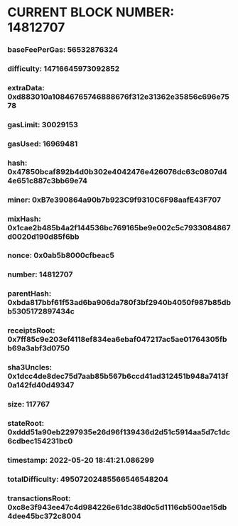 # CURRENT BLOCK NUMBER: 14812707

### baseFeePerGas: 56532876324
### difficulty: 14716645973092852
### extraData: 0xd883010a10846765746888676f312e31362e35856c696e7578
### gasLimit: 30029153
### gasUsed: 16969481
### hash: 0x47850bcaf892b4d0b302e4042476e426076dc63c0807d44e651c887c3bb69e74
### miner: 0xB7e390864a90b7b923C9f9310C6F98aafE43F707
### mixHash: 0x1cae2b485b4a2f144536bc769165be9e002c5c7933084867d0020d190d85f6bb
### nonce: 0x0ab5b8000cfbeac5
### number: 14812707
### parentHash: 0xbda817bbf61f53ad6ba906da780f3bf2940b4050f987b85dbb5305172897434c
### receiptsRoot: 0x7ff85c9e203ef4118ef834ea6ebaf047217ac5ae01764305fbb69a3abf3d0750
### sha3Uncles: 0x1dcc4de8dec75d7aab85b567b6ccd41ad312451b948a7413f0a142fd40d49347
### size: 117767
### stateRoot: 0xddd51a90eb2297935e26d96f139436d2d51c5914aa5d7c1dc6cdbec154231bc0
### timestamp: 2022-05-20 18:41:21.086299
### totalDifficulty: 49507202485566546548204
### transactionsRoot: 0xc8e3f943ee47c4d984226e61dc38d0c5d1116cb500ae15db4dee45bc372c8004
